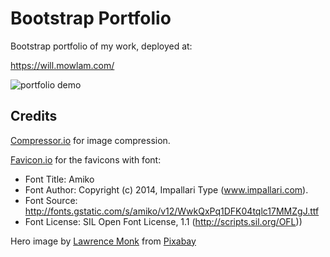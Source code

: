 # Bootstrap Portfolio

Bootstrap portfolio of my work, deployed at:

https://will.mowlam.com/

![portfolio demo](./assets/images/screenshot-bootstrap-portfolio.png)

## Credits

[Compressor.io](https://compressor.io/) for image compression.

[Favicon.io](https://favicon.io/) for the favicons with font:

- Font Title: Amiko
- Font Author: Copyright (c) 2014, Impallari Type (www.impallari.com).
- Font Source: http://fonts.gstatic.com/s/amiko/v12/WwkQxPq1DFK04tqlc17MMZgJ.ttf
- Font License: SIL Open Font License, 1.1 (http://scripts.sil.org/OFL))

Hero image by <a href="https://pixabay.com/users/lmonk72-731125/?utm_source=link-attribution&utm_medium=referral&utm_campaign=image&utm_content=944499">Lawrence Monk</a> from <a href="https://pixabay.com//?utm_source=link-attribution&utm_medium=referral&utm_campaign=image&utm_content=944499">Pixabay</a>
